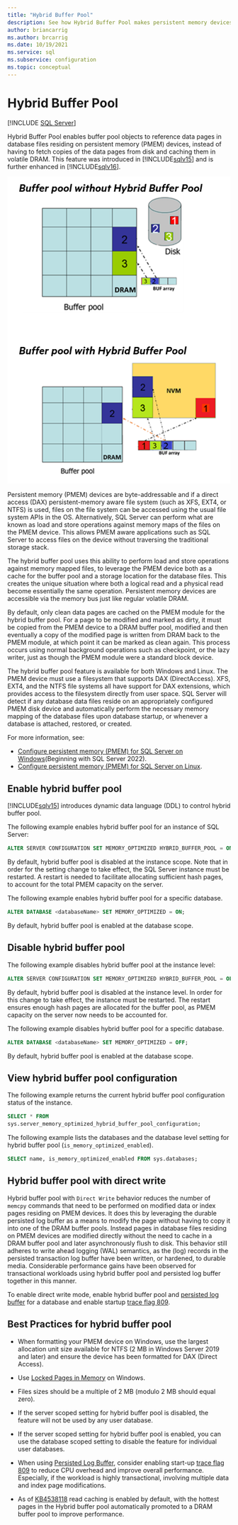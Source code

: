 ```yaml
---
title: "Hybrid Buffer Pool"
description: See how Hybrid Buffer Pool makes persistent memory devices accessible via the memory bus. Turn this SQL Server 2019 feature on or off, and view best practices.
author: briancarrig
ms.author: brcarrig
ms.date: 10/19/2021
ms.service: sql
ms.subservice: configuration
ms.topic: conceptual
---
```

# Hybrid Buffer Pool

 [!INCLUDE [SQL Server](../../includes/applies-to-version/sqlserver.md)]

Hybrid Buffer Pool enables buffer pool objects to reference data pages in database files residing on persistent memory (PMEM) devices, instead of having to fetch copies of the data pages from disk and caching them in volatile DRAM. This feature was introduced in [!INCLUDE[sqlv15](../../includes/sssql19-md.md)] and is further enhanced in [!INCLUDE[sqlv16](../../includes/sssql22-md.md)].

![Hybrid Buffer Pool](./media/hybrid-buffer-pool.png)

Persistent memory (PMEM) devices are byte-addressable and if a direct access (DAX) persistent-memory aware file system (such as XFS, EXT4, or NTFS) is used, files on the file system can be accessed using the usual file system APIs in the OS. Alternatively, SQL Server can perform what are known as load and store operations against memory maps of the files on the PMEM device. This allows PMEM aware applications such as SQL Server to access files on the device without traversing the traditional storage stack.

The hybrid buffer pool uses this ability to perform load and store operations against memory mapped files, to leverage the PMEM device both as a cache for the buffer pool and a storage location for the database files. This creates the unique situation where both a logical read and a physical read become essentially the same operation. Persistent memory devices are accessible via the memory bus just like regular volatile DRAM.

By default, only clean data pages are cached on the PMEM module for the hybrid buffer pool. For a page to be modified and marked as dirty, it must be copied from the PMEM device to a DRAM buffer pool, modified and then eventually a copy of the modified page is written from DRAM back to the PMEM module, at which point it can be marked as clean again. This process occurs using normal background operations such as checkpoint, or the lazy writer, just as though the PMEM module were a standard block device.

The hybrid buffer pool feature is available for both Windows and Linux. The PMEM device must use a filesystem that supports DAX (DirectAccess). XFS, EXT4, and the NTFS file systems all have support for DAX extensions, which provides access to the filesystem directly from user space. SQL Server will detect if any database data files reside on an appropriately configured PMEM disk device and automatically perform the necessary memory mapping of the database files upon database startup, or whenever a database is attached, restored, or created.

For more information, see:

* [Configure persistent memory (PMEM) for SQL Server on Windows](../configure-windows/configure-persistent-memory.md)(Beginning with SQL Server 2022).
* [Configure persistent memory (PMEM) for SQL Server on Linux](../../linux/sql-server-linux-configure-pmem.md).

## Enable hybrid buffer pool

[!INCLUDE[sqlv15](../../includes/sssql19-md.md)] introduces dynamic data language (DDL) to control hybrid buffer pool.

The following example enables hybrid buffer pool for an instance of SQL Server:

```sql
ALTER SERVER CONFIGURATION SET MEMORY_OPTIMIZED HYBRID_BUFFER_POOL = ON;
```

By default, hybrid buffer pool is disabled at the instance scope. Note that in order for the setting change to take effect, the SQL Server instance must be restarted. A restart is needed to facilitate allocating sufficient hash pages, to account for the total PMEM capacity on the server.

The following example enables hybrid buffer pool for a specific database.

```sql
ALTER DATABASE <databaseName> SET MEMORY_OPTIMIZED = ON;
```

By default, hybrid buffer pool is enabled at the database scope.

## Disable hybrid buffer pool

The following example disables hybrid buffer pool at the instance level:

```sql
ALTER SERVER CONFIGURATION SET MEMORY_OPTIMIZED HYBRID_BUFFER_POOL = OFF;
```

By default, hybrid buffer pool is disabled at the instance level. In order for this change to take effect, the instance must be restarted. The restart ensures enough hash pages are allocated for the buffer pool, as PMEM capacity on the server now needs to be accounted for.

The following example disables hybrid buffer pool for a specific database.

```sql
ALTER DATABASE <databaseName> SET MEMORY_OPTIMIZED = OFF;
```

By default, hybrid buffer pool is enabled at the database scope.

## View hybrid buffer pool configuration

The following example returns the current hybrid buffer pool configuration status of the instance.

```sql
SELECT * FROM
sys.server_memory_optimized_hybrid_buffer_pool_configuration;
```

The following example lists the databases and the database level setting for hybrid buffer pool (`is_memory_optimized_enabled`).

```sql
SELECT name, is_memory_optimized_enabled FROM sys.databases;
```

## Hybrid buffer pool with direct write

Hybrid buffer pool with `Direct Write` behavior reduces the number of `memcpy` commands that need to be performed on modified data or index pages residing on PMEM devices. It does this by leveraging the durable persisted log buffer as a means to modify the page without having to copy it into one of the DRAM buffer pools. Instead pages in database files residing on PMEM devices are modified directly without the need to cache in a DRAM buffer pool and later asynchronously flush to disk. This behavior still adheres to write ahead logging (WAL) semantics, as the (log) records in the persisted transaction log buffer have been written, or hardened, to durable media. Considerable performance gains have been observed for transactional workloads using hybrid buffer pool and persisted log buffer together in this manner.

To enable direct write mode, enable hybrid buffer pool and [persisted log buffer](../../relational-databases/databases/add-persisted-log-buffer.md) for a database and enable startup [trace flag 809](../../t-sql/database-console-commands/dbcc-traceon-trace-flags-transact-sql.md).

## Best Practices for hybrid buffer pool

 - When formatting your PMEM device on Windows, use the largest allocation unit size available for NTFS (2 MB in Windows Server 2019 and later) and ensure the device has been formatted for DAX (Direct Access).

 - Use [Locked Pages in Memory](./enable-the-lock-pages-in-memory-option-windows.md) on Windows.

 - Files sizes should be a multiple of 2 MB (modulo 2 MB should equal zero).

 - If the server scoped setting for hybrid buffer pool is disabled, the feature will not be used by any user database.

 - If the server scoped setting for hybrid buffer pool is enabled, you can use the database scoped setting to disable the feature for individual user databases.

 - When using [Persisted Log Buffer](../../relational-databases/databases/add-persisted-log-buffer.md), consider enabling start-up [trace flag 809](../../t-sql/database-console-commands/dbcc-traceon-trace-flags-transact-sql.md) to reduce CPU overhead and improve overall performance. Especially, if the workload is highly transactional, involving multiple data and index page modifications.

 - As of [KB4538118](https://support.microsoft.com/en-us/topic/kb4538118-improvement-enable-hybrid-buffer-pool-read-caching-in-sql-server-2019-fb60b715-d1c6-5212-59f9-b76e546eacbd) read caching is enabled by default, with the hottest pages in the Hybrid buffer pool automatically promoted to a DRAM buffer pool to improve performance.
